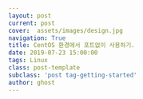 ```yaml
---
layout: post
current: post
cover:  assets/images/design.jpg
navigation: True
title: CentOS 환경에서 포트없이 사용하기.
date: 2019-07-23 15:00:00
tags: Linux
class: post-template
subclass: 'post tag-getting-started'
author: ghost
---
```

